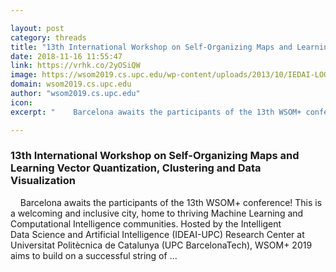 ```yaml
---

layout: post
category: threads
title: "13th International Workshop on Self-Organizing Maps and Learning Vector Quantization, Clustering and Data Visualization"
date: 2018-11-16 11:55:47
link: https://vrhk.co/2yOSiQW
image: https://wsom2019.cs.upc.edu/wp-content/uploads/2013/10/IEDAI-LOGO.png
domain: wsom2019.cs.upc.edu
author: "wsom2019.cs.upc.edu"
icon: 
excerpt: "    Barcelona awaits the participants of the 13th WSOM+ conference! This is a welcoming and inclusive city, home to thriving Machine Learning and Computational Intelligence communities. Hosted by the Intelligent Data Science and Artificial Intelligence (IDEAI-UPC) Research Center at Universitat Politècnica de Catalunya (UPC BarcelonaTech), WSOM+ 2019 aims to build on a successful string of …"

---
```


### 13th International Workshop on Self-Organizing Maps and Learning Vector Quantization, Clustering and Data Visualization

    Barcelona awaits the participants of the 13th WSOM+ conference! This is a welcoming and inclusive city, home to thriving Machine Learning and Computational Intelligence communities. Hosted by the Intelligent Data Science and Artificial Intelligence (IDEAI-UPC) Research Center at Universitat Politècnica de Catalunya (UPC BarcelonaTech), WSOM+ 2019 aims to build on a successful string of …